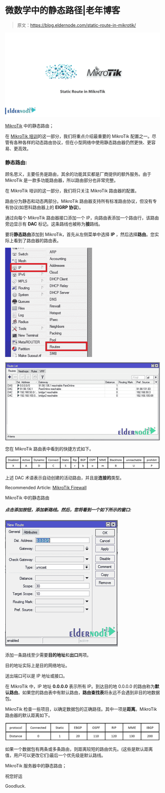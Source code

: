 # 微数学中的静态路径|老年博客

> 原文：<https://blog.eldernode.com/static-route-in-mikrotik/>

![Static Route in MikroTik](img/90a6673aea5752001df7e604d00a439b.png)

[MikroTik](http://eldernode.com/mikrotik-vps-server/) 中的静态路由；

在 [MikroTik 培训](https://blog.eldernode.com/tag/mikrotik/)的这一部分，我们将重点介绍最重要的 MikroTik 配置之一。尽管有各种各样的动态路由协议，但在小型网络中使用静态路由器仍然更快、更容易、更高效。

### **静态路由:**

顾名思义，主要任务是路由，其余的功能其实都是厂商提供的额外服务。由于 MikroTik 是一款多功能路由器，所以路由部分也非常完整。

在 MikroTik 培训的这一部分，我们将只关注 MikroTik 路由器的配置。

路由分为静态和动态两部分。MikroTik 路由器支持所有标准路由协议，但没有专有协议(如思科路由器上的 **EIGRP 协议**)。

通过向每个 MikroTik 路由器接口添加一个 IP，向路由表添加一个路由行，该路由旁边显示有 **DAC** 标记。这条路线也被称为**接**路线。

要将**静态路由**添加到 MikroTik，首先从左侧菜单中选择 **IP** ，然后选择**路由**。您实际上看到了路由器的路由表。

![static-route-in-mikrotik-1-eldernode](img/1866048b945ddb367b63b2dbfba3078f.png)

![static-route-in-mikrotik-2-eldernode](img/65c0aee924d3b4359352bf9521d855c4.png)

您在 MikroTik 路由表中看到的快捷方式如下。

![static-route-in-mikrotik-3-eldernode](img/25c27e614da687b01ea5e28ea1a2a020.png)

上述 DAC 术语表示自动创建的活动路由，并且是**连接的**类型。

Recommended Article: [MikroTik Firewall](https://blog.eldernode.com/mikrotik-firewall/)

MikroTik 中的静态路由

##### 点击**添加**按钮，添加新路线。然后，您将看到一个如下所示的窗口:

![static-route-in-mikrotik-4-eldernode](img/e04ed64f87eb7cf28cb3f9f15f5f1cc4.png)

添加一条路线至少需要**目的地址**和**出口**两项。

目的地址实际上是目的网络地址。

送出端口可以是 IP 地址或接口。

在 MikroTik 中，IP 地址 **0.0.0.0** 表示所有 IP。到达目的地 0.0.0.0 的路由称为**默认路由**。如果您的路由表中有默认路由，**路由查找表**将永远不会遇到非目的地数据包。

MikroTik 检查一些项目，以确定数据包的正确路径。其中一项是**距离**。MikroTik 路由器的默认距离如下。

![static-route-in-mikrotik-5-eldernode](img/34c009fb9d87103c1f162352f7636f34.png)

如果一个数据包有两条或多条路由，则距离较短的路由优先。(这些是默认距离值，用户可以更改它们)最后一个优先级是默认路线。

MikroTik 服务器中的静态路由；

祝您好运

Goodluck.
